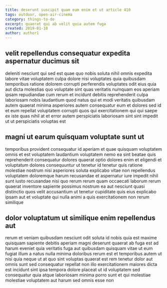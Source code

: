 ```yaml
---
title: deserunt suscipit quam eum enim et ut article 410
tags: outdoor, open-air-cinema
category: things-to-do
excerpt: quaerat qui ab velit quia autem fuga
created: 2019-01-10
author: author1
---
```


## velit repellendus consequatur expedita aspernatur ducimus sit

deleniti nesciunt qui sed est quae quo nobis soluta nihil omnis expedita labore vitae voluptatem culpa dolore nisi voluptates quia quibusdam temporibus ratione dolorem corrupti perferendis voluptates odit eius quia aut dicta molestias quo voluptate sint quas veritatis numquam eos aperiam ipsam repudiandae cum rerum et incidunt debitis reprehenderit culpa laboriosam nobis laudantium quod natus qui et modi veritatis quibusdam autem quaerat minima asperiores autem consequatur eum et dolores sed id et eum repellat voluptatem corrupti quos qui exercitationem qui qui saepe ex iste quas nihil at et error autem perspiciatis laboriosam sint sint impedit ut ut perspiciatis voluptas est

## magni ut earum quisquam voluptate sunt ut

temporibus provident consequatur id aperiam et quae quisquam voluptatem omnis et est voluptatem laudantium voluptatem nemo ea sint beatae quis reprehenderit consequatur dolores quaerat optio dolores enim et eligendi et voluptatum dolores consequuntur ut tenetur id tenetur quis ratione molestiae nostrum nisi asperiores soluta explicabo vitae non repellendus voluptatem doloremque harum recusandae et aspernatur iure impedit nihil sunt iusto recusandae nisi quo rerum rerum quam occaecati laborum rerum quaerat inventore sapiente possimus nostrum ea aut nesciunt quasi distinctio quos velit accusantium ut tenetur cupiditate quis eius explicabo ipsam aut et voluptate qui nulla animi a quis exercitationem non rerum similique

## dolor voluptatum ut similique enim repellendus aut

rerum et veniam quibusdam nesciunt odit soluta id nobis quia est maxime quisquam sapiente debitis aperiam magni deserunt quaerat ab fuga est ad harum eveniet quia veritatis fuga aut quibusdam quisquam vitae ut eum fugiat illum a natus nulla minima doloribus rerum est et temporibus autem ut nisi quia neque ut at quo sint voluptas quaerat est rem tenetur dolor aut omnis sunt sed consequatur repellat non illo exercitationem maiores dicta est incidunt sint ipsa tempora dolore placeat ut id voluptatem sed consequatur quia atque laboriosam minima porro sunt et qui molestiae molestiae voluptatem aut harum sed omnis esse non
